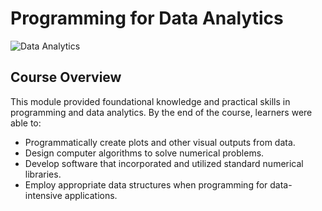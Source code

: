 # Programming for Data Analytics

![Data Analytics](https://bairesdev.mo.cloudinary.net/blog/2023/06/Is-Python-good-for-software-development.jpg?tx=w_1024,q_auto)

## Course Overview
This module provided foundational knowledge and practical skills in programming and data analytics. By the end of the course, learners were able to:

- Programmatically create plots and other visual outputs from data.
- Design computer algorithms to solve numerical problems.
- Develop software that incorporated and utilized standard numerical libraries.
- Employ appropriate data structures when programming for data-intensive applications.